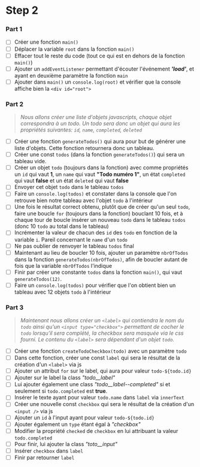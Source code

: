 # Step 2

### Part 1

- [ ] Créer une fonction `main()`
- [ ] Déplacer la variable `root` dans la fonction `main()`
- [ ] Effacer tout le reste du code (tout ce qui est en dehors de la fonction `main()`)
- [ ] Ajouter un `addEventListener` permettant d'écouter l'événement **_'load'_**, et ayant en deuxième paramètre la fonction `main`
- [ ] Ajouter dans `main()` un `console.log(root)` et vérifier que la console affiche bien la `<div id="root">`

### Part 2

> _Nous allons créer une liste d'objets javascripts, chaque objet correspondra à un todo. Un todo sera donc un objet qui aura les propriétés suivantes: `id`, `name`, `completed`, `deleted`_

- [ ] Créer une fonction `generateTodos()` qui aura pour but de générer une liste d'objets. Cette fonction retournera donc un tableau.
- [ ] Créer une const `todos` (dans la fonction `generateTodos()`) qui sera un tableau vide.
- [ ] Créer un objet `todo` (toujours dans la fonction) avec comme propriétés un `id` qui vaut **1**, un `name` qui vaut **"Todo numéro 1"**, un état `completed` qui vaut **false** et un état `deleted` qui vaut **false**
- [ ] Envoyer cet objet `todo` dans le tableau `todos`
- [ ] Faire un `console.log(todos)` et constater dans la console que l'on retrouve bien notre tableau avec l'objet `todo` à l'intérieur
- [ ] Une fois le résultat correct obtenu, plutôt que de créer qu'un seul `todo`, faire une boucle `for` (toujours dans la fonction) bouclant 10 fois, et à chaque tour de boucle insérer un nouveau `todo` dans le tableau `todos` (donc 10 `todo` au total dans le tableau)
- [ ] Incrémenter la valeur de chacun des `id` des `todo` en fonction de la variable `i`. Pareil concernant le `name` d'un `todo`
- [ ] Ne pas oublier de renvoyer le tableau `todos` final
- [ ] Maintenant au lieu de boucler 10 fois, ajouter un paramètre `nbrOfTodos` dans la fonction `generateTodos(nbrOfTodos)`, afin de boucler autant de fois que la variable `nbrOfTodos` l'indique
- [ ] Finir par créer une constante `todos` dans la fonction `main()`, qui vaut `generateTodos(12)`.
- [ ] Faire un `console.log(todos)` pour vérifier que l'on obtient bien un tableau avec 12 objets `todo` à l'intérieur

### Part 3

> _Maintenant nous allons créer un `<label>` qui contiendra le nom du `todo` ainsi qu'un `<input type="checkbox">` permettant de cocher le `todo` lorsqu'il sera complété, la checkbox sera masquée via le css fourni. Le contenu du `<label>` sera dépendant d'un objet `todo`._

- [ ] Créer une fonction `createTodoCheckbox(todo)` avec un paramètre `todo`
- [ ] Dans cette fonction, créer une const `label` qui sera le résultat de la création d'un `<label>` via js
- [ ] Ajouter un attribut `for` sur le label, qui aura pour valeur `todo-${todo.id}`
- [ ] Ajouter sur le label la class _"todo__label"_
- [ ] Lui ajouter également une class _"todo__label--completed"_ si et seulement si `todo.completed` est __true__.
- [ ] Insérer le texte ayant pour valeur `todo.name` dans `label` via `innerText`
- [ ] Créer une nouvelle const `checkbox` qui sera le résultat de la création d'un `<input />` via js
- [ ] Ajouter un `id` à l'input ayant pour valeur `todo-${todo.id}`
- [ ] Ajouter également un `type` étant égal à _"checkbox"_
- [ ] Modifier la propriété `checked` de `checkbox` en lui attribuant la valeur `todo.completed`
- [ ] Pour finir, lui ajouter la class _"toto__input"_
- [ ] Insérer `checkbox` dans `label`
- [ ] Finir par retourner `label`

